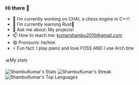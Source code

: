 ### Hi there 👋

- 🔭 I’m currently working on CHAI, a chess engine in C++!
- 🌱 I’m currently learning Rust🦀
- 💬 Ask me about: My projects!
- 📫 How to reach me: kumarshambu2010@gmail.com
- 😄 Pronouns: he/him
- ⚡ Fun fact: I play piano and love FOSS AND I use Arch btw



📊My stats


![ShambuKumar's Stats](https://github-readme-stats.vercel.app/api?username=ShambuKumar&theme=gruvbox&show_icons=true&hide_border=true&count_private=true)
![ShambuKumar's Streak](https://github-readme-streak-stats.herokuapp.com/?user=ShambuKumar&theme=gruvbox&hide_border=true)
![ShambuKumar's Top Languages](https://github-readme-stats.vercel.app/api/top-langs/?username=ShambuKumar&theme=gruvbox&show_icons=true&hide_border=true&layout=compact)

